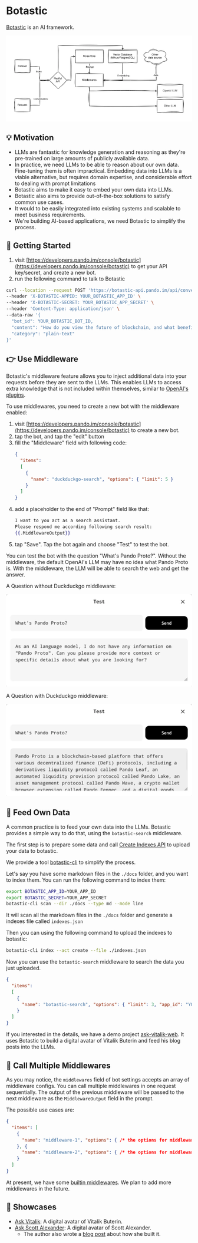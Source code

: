 # Botastic

[Botastic](https://github.com/pandodao/botastic) is an AI framework.

![Architecture](assets/botastic-arch.webp)

## 💡 Motivation

- LLMs are fantastic for knowledge generation and reasoning as they're pre-trained on large amounts of publicly available data.
- In practice, we need LLMs to be able to reason about our own data. Fine-tuning them is often impractical. Embedding data into LLMs is a viable alternative, but requires domain expertise, and considerable effort to dealing with prompt limitations
- Botastic aims to make it easy to embed your own data into LLMs.
- Botastic also aims to provide out-of-the-box solutions to satisfy common use cases.
- It would to be easily integrated into existing systems and scalable to meet business requirements.
- We're building AI-based applications, we need Botastic to simplify the process.

## 🏁 Getting Started

1. visit [https://developers.pando.im/console/botastic](https://developers.pando.im/console/botastic) to get your API key/secret, and create a new bot.
2. run the following command to talk to Botastic

```bash
curl --location --request POST 'https://botastic-api.pando.im/api/conversations/oneway' \
--header 'X-BOTASTIC-APPID: YOUR_BOTASTIC_APP_ID' \
--header 'X-BOTASTIC-SECRET: YOUR_BOTASTIC_APP_SECRET' \
--header 'Content-Type: application/json' \
--data-raw '{
  "bot_id": YOUR_BOTASTIC_BOT_ID,
  "content": "How do you view the future of blockchain, and what benefits does it have for human being? Respond as short as possible like a Zen Master.",
  "category": "plain-text"
}'
```

## 👉 Use Middleware

Botastic's middleware feature allows you to inject additional data into your requests before they are sent to the LLMs. This enables LLMs to access extra knowledge that is not included within themselves, similar to [OpenAI's plugins](https://openai.com/blog/chatgpt-plugins).

To use middlewares, you need to create a new bot with the middleware enabled:

1. visit [https://developers.pando.im/console/botastic](https://developers.pando.im/console/botastic) to create a new bot.
2. tap the bot, and tap the "edit" button
3. fill the "Middleware" field with following code:
    ```json
    {
      "items": 
      [
        {
          "name": "duckduckgo-search", "options": { "limit": 5 }
        }
      ]
    }
    ```
4. add a placeholder to the end of "Prompt" field like that:
    ```handlebars
    I want to you act as a search assistant. 
    Please respond me according following search result:
    {{.MiddlewareOutput}}
    ```
5. tap "Save". Tap the bot again and choose "Test" to test the bot.

You can test the bot with the question "What's Pando Proto?". Without the middleware, the default OpenAI's LLM may have no idea what Pando Proto is. With the middleware, the LLM will be able to search the web and get the answer.

A Question without Duckduckgo middleware:

![without middleware](./assets/botastic-test-without-middleware.webp)

A Question with Duckduckgo middleware:

![with middleware](assets/botastic-test-with-middleware.webp)

## 🍲 Feed Own Data

A common practice is to feed your own data into the LLMs. Botastic provides a simple way to do that, using the `botastic-search` middleware.

The first step is to prepare some data and call [Create Indexes API](../references/botastic/api#create-indexes) to upload your data to botastic.

We provide a tool [botastic-cli](https://github.com/pandodao/botastic-cli) to simplify the process. 

Let's say you have some markdown files in the `./docs` folder, and you want to index them. You can run the following command to index them:

```bash
export BOTASTIC_APP_ID=YOUR_APP_ID
export BOTASTIC_SECRET=YOUR_APP_SECRET
botastic-cli scan --dir ./docs --type md --mode line
```

It will scan all the markdown files in the `./docs` folder and generate a indexes file called `indexes.json`

Then you can using the following command to upload the indexes to botastic:

```bash
botastic-cli index --act create --file ./indexes.json
```

Now you can use the `botastic-search` middleware to search the data you just uploaded.

```json
{
  "items": 
  [
    {
      "name": "botastic-search", "options": { "limit": 3, "app_id": "YOUR_APP_ID" }
    }
  ]
}
```

If you interested in the details, we have a demo project [ask-vitalik-web](https://github.com/pandodao/ask-vitalik-web/). It uses Botastic to build a digital avatar of Vitalik Buterin and feed his blog posts into the LLMs.

## 🤝 Call Multiple Middlewares

As you may notice, the `middlewares` field of bot settings accepts an array of middleware configs. You can call multiple middlewares in one request sequentially. The output of the previous middleware will be passed to the next middleware as the `MiddlewareOutput` field in the prompt.

The possible use cases are:

```json
{
  "items": [
    {
      "name": "middleware-1", "options": { /* the options for middleware 1... */ }
    }, {
      "name": "middleware-2", "options": { /* the options for middleware 2... */ }
    }
  ]
}
```

At present, we have some [builtin middlewares](../../docs/references/botastic/middleware.md). We plan to add more middlewares in the future.

## 🌟 Showcases

- [Ask Vitalik](https://ask-vitalik.xingchi.dev): A digital avatar of Vitalik Buterin.
- [Ask Scott Alexander](https://ask-scott.pages.dev/): A digital avatar of Scott Alexander.
  - The author also wrote a [blog post](https://fayezheng.hashnode.dev/effortlessly-develop-custom-chatbots-a-code-light-approach) about how she built it.
 